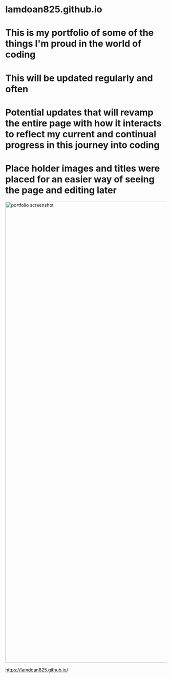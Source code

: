 # lamdoan825.github.io
# This is my portfolio of some of the things I'm proud in the world of coding
# This will be updated regularly and often
# Potential updates that will revamp the entire page with how it interacts to reflect my current and continual progress in this journey into coding
# Place holder images and titles were placed for an easier way of seeing the page and editing later
<img width="1440" alt="portfolio screenshot" src="https://user-images.githubusercontent.com/80074766/113535574-66abc480-9599-11eb-984a-ca8e8c9c36a5.png">

https://lamdoan825.github.io/
